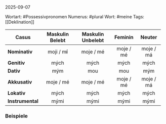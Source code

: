 
2025-09-07

Wortart: #Possessivpronomen
Numerus: #plural
Wort: #meine
Tags: [[Deklination]]

| Casus            | Maskulin Belebt | Maskulin Unbelebt |  Feminin  |  Neuter   |
| ---------------- | :-------------: | :---------------: | :-------: | :-------: |
| **Nominativ**    |  moji / m**í**  |     moje / mé     | moje / mé | moje / má |
| **Genitiv**      |      mých       |       mých        |   mých    |   mých    |
| **Dativ**        |       mým       |        mou        |    mou    |    mým    |
| **Akkusativ**    |    moje / mé    |     moje / mé     | moje / mé | moje / má |
| **Lokativ**      |      mých       |       mých        |   mých    |   mých    |
| **Instrumental** |      mými       |       mými        |   mými    |   mými    |

### Beispiele
